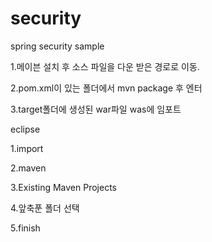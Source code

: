 security
========

spring security sample


1.메이븐 설치 후 소스 파일을 다운 받은 경로로 이동.

2.pom.xml이 있는 폴더에서 mvn package 후 엔터

3.target폴더에 생성된 war파일 was에 임포트



eclipse

1.import 

2.maven 

3.Existing Maven Projects 

4.앞축푼 폴더 선택 

5.finish 
